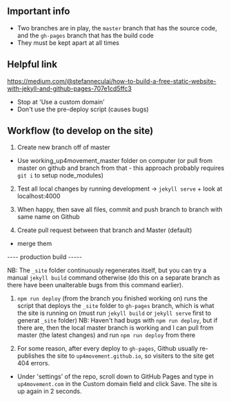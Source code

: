 ## Important info

- Two branches are in play, the `master` branch that has the source code, and the `gh-pages` branch that has the build code
- They must be kept apart at all times

## Helpful link

https://medium.com/@stefanneculai/how-to-build-a-free-static-website-with-jekyll-and-github-pages-707e1cd5ffc3

- Stop at 'Use a custom domain'
- Don't use the pre-deploy script (causes bugs)

## Workflow (to develop on the site)

1. Create new branch off of master

- Use working_up4movement_master folder on computer
  (or pull from master on github and branch from that - this approach probably requires `git i` to setup node_modules)

2. Test all local changes by running development -> `jekyll serve` + look at localhost:4000

3. When happy, then save all files, commit and push branch to branch with same name on Github

4. Create pull request between that branch and Master (default)

- merge them

---- production build -----

NB: The `_site` folder continuously regenerates itself, but you can try a manual `jekyll build` command otherwise (do this on a separate branch as there have been unalterable bugs from this command earlier).

1. `npm run deploy` (from the branch you finished working on) runs the script that deploys the `_site` folder to `gh-pages` branch, which is what the site is running on (must run `jekyll build` or `jekyll serve` first to generat `_site` folder)
   NB: Haven't had bugs with `npm run deploy`, but if there are, then the local master branch is working and I can pull from master (the latest changes) and run `npm run deploy` from there

2. For some reason, after every deploy to `gh-pages`, Github usually re-publishes the site to `up4movement.github.io`, so visiters to the site get 404 errors.

- Under 'settings' of the repo, scroll down to GitHub Pages and type in `up4movement.com` in the Custom domain field and click Save. The site is up again in 2 seconds.
